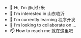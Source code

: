 - 👋 Hi, I’m @小虾米
- 👀 I’m interested in 山东临沂
- 🌱 I’m currently learning 程序开发
- 💞️ I’m looking to collaborate on ...
- 📫 How to reach me 就在这里吧

<!---
xuwenbo1992912/xuwenbo1992912 is a ✨ special ✨ repository because its `README.md` (this file) appears on your GitHub profile.
You can click the Preview link to take a look at your changes.
--->
